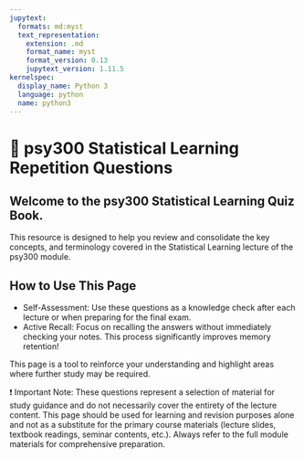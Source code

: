 ```yaml
---
jupytext:
  formats: md:myst
  text_representation:
    extension: .md
    format_name: myst
    format_version: 0.13
    jupytext_version: 1.11.5
kernelspec:
  display_name: Python 3
  language: python
  name: python3
---
```


# 🧠 psy300 Statistical Learning Repetition Questions

## Welcome to the psy300 Statistical Learning Quiz Book.

This resource is designed to help you review and consolidate the key concepts, and terminology covered in the Statistical Learning lecture of the psy300 module.

## How to Use This Page

- Self-Assessment: Use these questions as a knowledge check after each lecture or when preparing for the final exam.
- Active Recall: Focus on recalling the answers without immediately checking your notes. This process significantly improves memory retention!

This page is a tool to reinforce your understanding and highlight areas where further study may be required.

❗ Important Note: These questions represent a selection of material for study guidance and do not necessarily cover the entirety of the lecture content. This page should be used for learning and revision purposes alone and not as a substitute for the primary course materials (lecture slides, textbook readings, seminar contents, etc.). Always refer to the full module materials for comprehensive preparation.